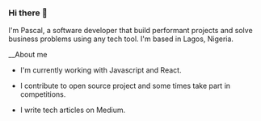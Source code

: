 ### Hi there 👋

I'm Pascal, a software developer that build performant projects and solve business problems using any tech tool. I'm based in Lagos, Nigeria.

__About me
- I'm currently working with Javascript and React.
  
- I contribute to open source project and some times take part in competitions.

- I write tech articles on Medium.
  
